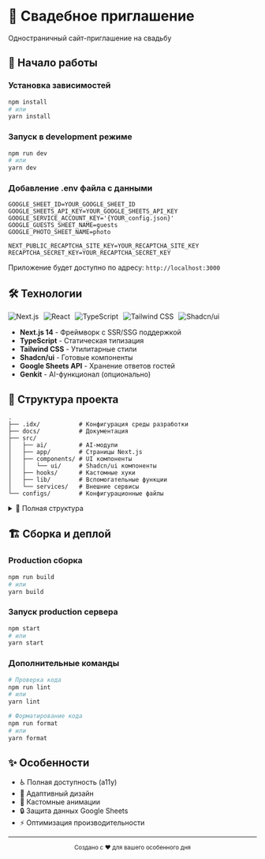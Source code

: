 # 💍 Свадебное приглашение

Одностраничный сайт-приглашение на свадьбу

## 🚀 Начало работы

### Установка зависимостей
```bash
npm install
# или
yarn install
```

### Запуск в development режиме
```bash
npm run dev
# или
yarn dev
```

### Добавление .env файла с данными
```text
GOOGLE_SHEET_ID=YOUR_GOOGLE_SHEET_ID
GOOGLE_SHEETS_API_KEY=YOUR_GOOGLE_SHEETS_API_KEY
GOOGLE_SERVICE_ACCOUNT_KEY='{YOUR_config.json}'
GOOGLE_GUESTS_SHEET_NAME=guests
GOOGLE_PHOTO_SHEET_NAME=photo

NEXT_PUBLIC_RECAPTCHA_SITE_KEY=YOUR_RECAPTCHA_SITE_KEY
RECAPTCHA_SECRET_KEY=YOUR_RECAPTCHA_SECRET_KEY
```

Приложение будет доступно по адресу: `http://localhost:3000`

## 🛠 Технологии

<div style="display: flex; flex-wrap: wrap; gap: 10px; margin: 15px 0;">
  <img src="https://img.shields.io/badge/Next.js-000000?style=for-the-badge&logo=nextdotjs" alt="Next.js">
  <img src="https://img.shields.io/badge/React-20232A?style=for-the-badge&logo=react" alt="React">
  <img src="https://img.shields.io/badge/TypeScript-007ACC?style=for-the-badge&logo=typescript" alt="TypeScript">
  <img src="https://img.shields.io/badge/Tailwind_CSS-38B2AC?style=for-the-badge&logo=tailwind-css" alt="Tailwind CSS">
  <img src="https://img.shields.io/badge/Shadcn/ui-000000?style=for-the-badge" alt="Shadcn/ui">
</div>

- **Next.js 14** - Фреймворк с SSR/SSG поддержкой
- **TypeScript** - Статическая типизация
- **Tailwind CSS** - Утилитарные стили
- **Shadcn/ui** - Готовые компоненты
- **Google Sheets API** - Хранение ответов гостей
- **Genkit** - AI-функционал (опционально)

## 📁 Структура проекта

```
.
├── .idx/           # Конфигурация среды разработки
├── docs/           # Документация
├── src/
│   ├── ai/         # AI-модули
│   ├── app/        # Страницы Next.js
│   ├── components/ # UI компоненты
│   │   └── ui/     # Shadcn/ui компоненты
│   ├── hooks/      # Кастомные хуки
│   ├── lib/        # Вспомогательные функции
│   └── services/   # Внешние сервисы
└── configs/        # Конфигурационные файлы
```

<details>
<summary>📂 Полная структура</summary>

```text
.
├── .idx
│   └── dev.nix
├── docs
│   └── blueprint.md
├── src
│   ├── ai
│   │   ├── dev.ts
│   │   └── genkit.ts
│   ├── app
│   │   ├── actions.ts
│   │   ├── favicon.ico
│   │   ├── globals.css
│   │   ├── layout.tsx
│   │   └── page.tsx
│   ├── components
│   │   ├── rsvp-form.tsx
│   │   ├── scroll-reveal.tsx
│   │   └── ui
│   │       ├── accordion.tsx
│   │       ├── alert-dialog.tsx
│   │       ├── alert.tsx
│   │       ├── avatar.tsx
│   │       ├── badge.tsx
│   │       ├── button.tsx
│   │       ├── calendar.tsx
│   │       ├── card.tsx
│   │       ├── chart.tsx
│   │       ├── checkbox.tsx
│   │       ├── dialog.tsx
│   │       ├── dropdown-menu.tsx
│   │       ├── form.tsx
│   │       ├── input.tsx
│   │       ├── label.tsx
│   │       ├── menubar.tsx
│   │       ├── popover.tsx
│   │       ├── progress.tsx
│   │       ├── radio-group.tsx
│   │       ├── scroll-area.tsx
│   │       ├── select.tsx
│   │       ├── separator.tsx
│   │       ├── sheet.tsx
│   │       ├── sidebar.tsx
│   │       ├── skeleton.tsx
│   │       ├── slider.tsx
│   │       ├── switch.tsx
│   │       ├── table.tsx
│   │       ├── tabs.tsx
│   │       ├── textarea.tsx
│   │       ├── toast.tsx
│   │       ├── toaster.tsx
│   │       └── tooltip.tsx
│   ├── hooks
│   │   ├── use-mobile.tsx
│   │   └── use-toast.ts
│   ├── lib
│   │   └── utils.ts
│   └── services
│       └── google-sheets-service.ts
├── components.json
├── next.config.ts
├── package-lock.json
├── package.json
├── postcss.config.mjs
├── tailwind.config.ts
└── tsconfig.json
```
</details>

## 🏗 Сборка и деплой

### Production сборка
```bash
npm run build
# или
yarn build
```

### Запуск production сервера
```bash
npm start
# или
yarn start
```

### Дополнительные команды
```bash
# Проверка кода
npm run lint
# или
yarn lint

# Форматирование кода
npm run format
# или
yarn format
```

## ✨ Особенности
- ♿ Полная доступность (a11y)
- 📱 Адаптивный дизайн
- 🎨 Кастомные анимации
- 🔒 Защита данных Google Sheets
- ⚡ Оптимизация производительности

---

<div align="center">
  <sub>Создано с ❤️ для вашего особенного дня</sub>
</div>